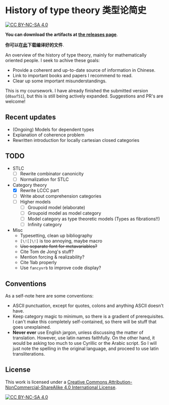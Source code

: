 # History of type theory 类型论简史

[![CC BY-NC-SA 4.0][cc-by-nc-sa-shield]][cc-by-nc-sa]

**You can download the artifacts at [the releases page](https://github.com/Trebor-Huang/history/releases)**.

**你可以在[此](https://github.com/Trebor-Huang/history/releases)下载编译好的文件**.

An overview of the history of type theory, mainly for mathematically oriented people. I seek to achive these goals:
- Provide a coherent and up-to-date source of information in Chinese.
- Link to important books and papers I recommend to read.
- Clear up some important misunderstandings.

This is my coursework. I have already finished the submitted version (`d0aaf51`), but this is still being actively expanded. Suggestions and PR's are welcome!

## Recent updates

- (Ongoing) Models for dependent types
- Explanation of coherence problem
- Rewritten introduction for locally cartesian closed categories

## TODO

- STLC
  - [ ] Rewrite combinator canonicity
  - [ ] Normalization for STLC
- Category theory
  - [X] Rewrite LCCC part
  - [ ] Write about comprehension categories
  - [ ] Higher models
    - [ ] Groupoid model (elaborate)
    - [ ] Groupoid model as model category
    - [ ] Model category as type theoretic models (Types as fibrations!!)
    - [ ] Infinity category
- Misc
  - Typesetting, clean up bibliography
  - `[\![]\!]` is too annoying, maybe macro
  - ~~Use separate font for metavariables?~~
  - Cite Tom de Jong's stuff?
  - Mention forcing & realizability?
  - Cite 1lab properly
  - Use `fancyvrb` to improve code display?

## Conventions

As a self-note here are some conventions:
- ASCII punctuation, except for quotes, colons and anything ASCII doesn't have.
- Keep category magic to minimum, so there is a gradient of prerequisites. I can't make this completely self-contained, so there will be stuff that goes unexplained.
- **Never ever** use English jargon, unless discussing the matter of translation. However, use latin names faithfully. On the other hand, it would be asking too much to use Cyrillic or the Arabic script. So I will just note the spelling in the original language, and proceed to use latin transliterations.

## License

This work is licensed under a
[Creative Commons Attribution-NonCommercial-ShareAlike 4.0 International License][cc-by-nc-sa].

[![CC BY-NC-SA 4.0][cc-by-nc-sa-image]][cc-by-nc-sa]

[cc-by-nc-sa]: http://creativecommons.org/licenses/by-nc-sa/4.0/
[cc-by-nc-sa-image]: https://licensebuttons.net/l/by-nc-sa/4.0/88x31.png
[cc-by-nc-sa-shield]: https://img.shields.io/badge/License-CC%20BY--NC--SA%204.0-lightgrey.svg
